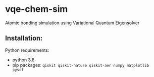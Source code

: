 # vqe-chem-sim
Atomic bonding simulation using Variational Quantum Eigensolver

## Installation:
Python requirements:
- python 3.8
- pip packages: `qiskit qiskit-nature qiskit-aer numpy matplotlib pyscf`